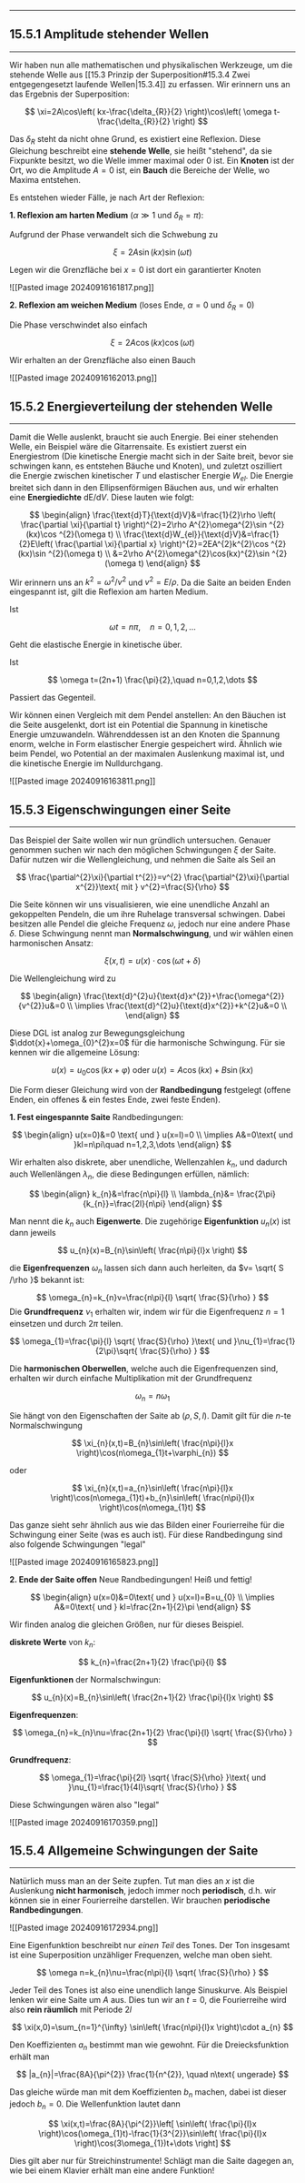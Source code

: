 ***

## 15.5.1 Amplitude stehender Wellen
***

Wir haben nun alle mathematischen und physikalischen Werkzeuge, um die stehende Welle aus [[15.3 Prinzip der Superposition#15.3.4 Zwei entgegengesetzt laufende Wellen|15.3.4]] zu erfassen. Wir erinnern uns an das Ergebnis der Superposition:

$$
\xi=2A\cos\left( kx-\frac{\delta_{R}}{2} \right)\cos\left( \omega t-\frac{\delta_{R}}{2} \right)
$$

Das $\delta_{R}$ steht da nicht ohne Grund, es existiert eine Reflexion. Diese Gleichung beschreibt eine **stehende Welle**, sie heißt "stehend", da sie Fixpunkte besitzt, wo die Welle immer maximal oder $0$ ist. Ein **Knoten** ist der Ort, wo die Amplitude $A=0$ ist, ein **Bauch** die Bereiche der Welle, wo Maxima entstehen.

Es entstehen wieder Fälle, je nach Art der Reflexion:

**1. Reflexion am harten Medium** ($\alpha\gg 1$ und $\delta_{R}=\pi$):

Aufgrund der Phase verwandelt sich die Schwebung zu

$$
\xi=2A \sin(kx)\sin(\omega t)
$$

Legen wir die Grenzfläche bei $x=0$ ist dort ein garantierter Knoten

![[Pasted image 20240916161817.png]]


**2. Reflexion am weichen Medium**  (loses Ende, $\alpha=0$ und $\delta_{R}=0$)

Die Phase verschwindet also einfach

$$
\xi=2A\cos(kx)\cos(\omega t)
$$

Wir erhalten an der Grenzfläche also einen Bauch

![[Pasted image 20240916162013.png]]


## 15.5.2 Energieverteilung der stehenden Welle
***

Damit die Welle auslenkt, braucht sie auch Energie. Bei einer stehenden Welle, ein Beispiel wäre die Gitarrensaite. Es existiert zuerst ein Energiestrom (Die kinetische Energie macht sich in der Saite breit, bevor sie schwingen kann, es entstehen Bäuche und Knoten), und zuletzt oszilliert die Energie zwischen kinetischer $T$ und elastischer Energie $W_{el}$. Die Energie breitet sich dann in den Ellipsenförmigen Bäuchen aus, und wir erhalten eine **Energiedichte** $\text{dE} /\text{d}V$. Diese lauten wie folgt:

$$
\begin{align}
\frac{\text{d}T}{\text{d}V}&=\frac{1}{2}\rho \left( \frac{\partial \xi}{\partial t} \right)^{2}=2\rho A^{2}\omega^{2}\sin ^{2}(kx)\cos ^{2}(\omega t) \\
\frac{\text{d}W_{el}}{\text{d}V}&=\frac{1}{2}E\left( \frac{\partial \xi}{\partial x} \right)^{2}=2EA^{2}k^{2}\cos ^{2}(kx)\sin ^{2}(\omega t) \\
&=2\rho A^{2}\omega^{2}\cos(kx)^{2}\sin ^{2}(\omega t)
\end{align}
$$

Wir erinnern uns an $k^{2}=\omega^{2} /v^{2}$ und $v^{2}= E /\rho$. Da die Saite an beiden Enden eingespannt ist, gilt die Reflexion am harten Medium.

Ist

$$
\omega t=n\pi,\quad n=0,1,2,\dots
$$

Geht die elastische Energie in kinetische über.

Ist

$$
\omega t=(2n+1) \frac{\pi}{2},\quad n=0,1,2,\dots
$$

Passiert das Gegenteil.

Wir können einen Vergleich mit dem Pendel anstellen: An den Bäuchen ist die Seite ausgelenkt, dort ist ein Potential die Spannung in kinetische Energie umzuwandeln. Währenddessen ist an den Knoten die Spannung enorm, welche in Form elastischer Energie gespeichert wird. Ähnlich wie beim Pendel, wo Potential an der maximalen Auslenkung maximal ist, und die kinetische Energie im Nulldurchgang. 

![[Pasted image 20240916163811.png]]


## 15.5.3 Eigenschwingungen einer Seite
***

Das Beispiel der Saite wollen wir nun gründlich untersuchen. Genauer genommen suchen wir nach den möglichen Schwingungen $\xi$ der Saite. Dafür nutzen wir die Wellengleichung, und nehmen die Saite als Seil an

$$
\frac{\partial^{2}\xi}{\partial t^{2}}=v^{2} \frac{\partial^{2}\xi}{\partial x^{2}}\text{ mit } v^{2}=\frac{S}{\rho}
$$

Die Seite können wir uns visualisieren, wie eine unendliche Anzahl an gekoppelten Pendeln, die um ihre Ruhelage transversal schwingen. Dabei besitzen alle Pendel die gleiche Frequenz $\omega$, jedoch nur eine andere Phase $\delta$. Diese Schwingung nennt man **Normalschwingung**,  und wir wählen einen harmonischen Ansatz:

$$
\xi(x,t)=u(x)\cdot \cos(\omega t+\delta)
$$

Die Wellengleichung wird zu

$$
\begin{align}
\frac{\text{d}^{2}u}{\text{d}x^{2}}+\frac{\omega^{2}}{v^{2}}u&=0 \\
\implies \frac{\text{d}^{2}u}{\text{d}x^{2}}+k^{2}u&=0 \\
\end{align}
$$

Diese DGL ist analog zur Bewegungsgleichung $\ddot{x}+\omega_{0}^{2}x=0$ für die harmonische Schwingung. Für sie kennen wir die allgemeine Lösung:

$$
u(x)=u_{0}\cos(kx+\varphi)\text{ oder } u(x)=A\cos(kx)+B\sin(kx)
$$

Die Form dieser Gleichung wird von der **Randbedingung** festgelegt (offene Enden, ein offenes & ein festes Ende, zwei feste Enden).

**1. Fest eingespannte Saite**
Randbedingungen:

$$
\begin{align}
u(x=0)&=0 \text{ und } u(x=l)=0 \\
\implies A&=0\text{ und }kl=n\pi\quad n=1,2,3,\dots
\end{align}
$$

Wir erhalten also diskrete, aber unendliche, Wellenzahlen $k_{n}$, und dadurch auch Wellenlängen $\lambda_{n}$, die diese Bedingungen erfüllen, nämlich:

$$
\begin{align}
k_{n}&=\frac{n\pi}{l} \\
\lambda_{n}&= \frac{2\pi}{k_{n}}=\frac{2l}{n\pi}
\end{align}
$$

Man nennt die $k_{n}$ auch **Eigenwerte**. Die zugehörige **Eigenfunktion** $u_{n}(x)$ ist dann jeweils

$$
u_{n}(x)=B_{n}\sin\left( \frac{n\pi}{l}x \right)
$$

die **Eigenfrequenzen** $\omega_{n}$ lassen sich dann auch herleiten, da $v= \sqrt{  S /\rho }$ bekannt ist:

$$
\omega_{n}=k_{n}v=\frac{n\pi}{l} \sqrt{ \frac{S}{\rho} }
$$
Die **Grundfrequenz** $\nu_{1}$ erhalten wir, indem wir für die Eigenfrequenz $n=1$ einsetzen und durch $2\pi$ teilen.

$$
\omega_{1}=\frac{\pi}{l} \sqrt{ \frac{S}{\rho} }\text{ und }\nu_{1}=\frac{1}{2\pi}\sqrt{ \frac{S}{\rho} }
$$

Die **harmonischen Oberwellen**, welche auch die Eigenfrequenzen sind, erhalten wir durch einfache Multiplikation mit der Grundfrequenz

$$
\omega_{n}=n\omega_{1}
$$

Sie hängt von den Eigenschaften der Saite ab ($\rho,S,l$). Damit gilt für die $n$-te Normalschwingung

$$
\xi_{n}(x,t)=B_{n}\sin\left( \frac{n\pi}{l}x \right)\cos(n\omega_{1}t+\varphi_{n})
$$

oder

$$
\xi_{n}(x,t)=a_{n}\sin\left( \frac{n\pi}{l}x \right)\cos(n\omega_{1}t)+b_{n}\sin\left( \frac{n\pi}{l}x \right)\cos(n\omega_{1}t)
$$

Das ganze sieht sehr ähnlich aus wie das Bilden einer Fourierreihe für die Schwingung einer Seite (was es auch ist). Für diese Randbedingung sind also folgende Schwingungen "legal"

![[Pasted image 20240916165823.png]]


**2. Ende der Saite offen**
Neue Randbedingungen! Heiß und fettig!

$$
\begin{align}
u(x=0)&=0\text{ und } u(x=l)=B=u_{0} \\
\implies A&=0\text{ und } kl=\frac{2n+1}{2}\pi
\end{align}
$$

Wir finden analog die gleichen Größen, nur für dieses Beispiel.

**diskrete Werte** von $k_{n}$:

$$
k_{n}=\frac{2n+1}{2} \frac{\pi}{l}
$$

**Eigenfunktionen** der Normalschwingun:

$$
u_{n}(x)=B_{n}\sin\left( \frac{2n+1}{2} \frac{\pi}{l}x \right)
$$

**Eigenfrequenzen**:

$$
\omega_{n}=k_{n}\nu=\frac{2n+1}{2} \frac{\pi}{l} \sqrt{ \frac{S}{\rho} }
$$

**Grundfrequenz**:

$$
\omega_{1}=\frac{\pi}{2l} \sqrt{ \frac{S}{\rho} }\text{ und }\nu_{1}=\frac{1}{4l}\sqrt{ \frac{S}{\rho} }
$$

Diese Schwingungen wären also "legal"

![[Pasted image 20240916170359.png]]


## 15.5.4 Allgemeine Schwingungen der Saite
***

Natürlich muss man an der Seite zupfen. Tut man dies an $x$ ist die Auslenkung **nicht harmonisch**, jedoch immer noch **periodisch**, d.h. wir können sie in einer Fourierreihe darstellen. Wir brauchen **periodische Randbedingungen**.

![[Pasted image 20240916172934.png]]

Eine Eigenfunktion beschreibt nur *einen Teil* des Tones. Der Ton insgesamt ist eine Superposition unzähliger Frequenzen, welche man oben sieht.

$$
\omega n=k_{n}\nu=\frac{n\pi}{l} \sqrt{ \frac{S}{\rho} }
$$

Jeder Teil des Tones ist also eine unendlich lange Sinuskurve. Als Beispiel lenken wir eine Saite um $A$ aus. Dies tun wir an $t=0$, die Fourierreihe wird also **rein räumlich** mit Periode $2l$

$$
\xi(x,0)=\sum_{n=1}^{\infty} \sin\left( \frac{n\pi}{l}x \right)\cdot a_{n}
$$

Den Koeffizienten $a_{n}$ bestimmt man wie gewohnt. Für die Dreiecksfunktion erhält man

$$
|a_{n}|=\frac{8A}{\pi^{2}} \frac{1}{n^{2}}, \quad n\text{ ungerade}
$$

Das gleiche würde man mit dem Koeffizienten $b_{n}$ machen, dabei ist dieser jedoch $b_{n}=0$. Die Wellenfunktion lautet dann

$$
\xi(x,t)=\frac{8A}{\pi^{2}}\left[ \sin\left( \frac{\pi}{l}x \right)\cos(\omega_{1}t)-\frac{1}{3^{2}}\sin\left( \frac{\pi}{l}x \right)\cos(3\omega_{1})t+\dots \right]
$$

Dies gilt aber nur für Streichinstrumente! Schlägt man die Saite dagegen an, wie bei einem Klavier erhält man eine andere Funktion!